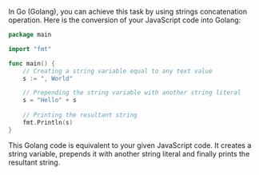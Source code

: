 In Go (Golang), you can achieve this task by using strings concatenation operation. Here is the conversion of your JavaScript code into Golang:

```go
package main

import "fmt"

func main() {
    // Creating a string variable equal to any text value
    s := ", World"

    // Prepending the string variable with another string literal
    s = "Hello" + s
    
    // Printing the resultant string 
    fmt.Println(s)
}
```
This Golang code is equivalent to your given JavaScript code. It creates a string variable, prepends it with another string literal and finally prints the resultant string.
